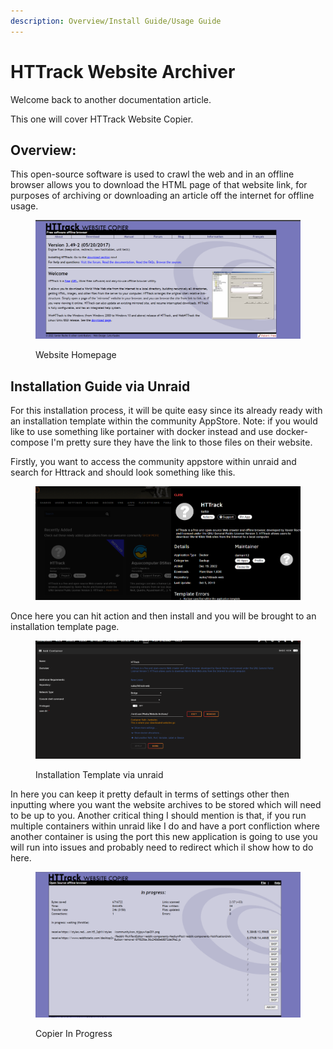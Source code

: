 ```yaml
---
description: Overview/Install Guide/Usage Guide
---
```


# HTTrack Website Archiver

Welcome back to another documentation article.

This one will cover HTTrack Website Copier.

## Overview:

This open-source software is used to crawl the web and in an offline browser allows you to download the HTML page of that website link, for purposes of archiving or downloading an article off the internet for offline usage.

<figure><img src=".gitbook/assets/image (1).png" alt=""><figcaption><p>Website Homepage</p></figcaption></figure>

## Installation Guide via Unraid

For this installation process, it will be quite easy since its already ready with an installation template within the community AppStore. Note: if you would like to use something like portainer with docker instead and use docker-compose I'm pretty sure they have the link to those files on their website.

Firstly, you want to access the community appstore within unraid and search for Httrack and should look something like this.

<figure><img src=".gitbook/assets/image (2).png" alt=""><figcaption></figcaption></figure>

Once here you can hit action and then install and you will be brought to an installation template page.

<figure><img src=".gitbook/assets/image.png" alt=""><figcaption><p>Installation Template via unraid</p></figcaption></figure>

In here you can keep it pretty default in terms of settings other then inputting where you want the website archives to be stored which will need to be up to you. Another critical thing I should mention is that, if you run multiple containers within unraid like I do and have a port confliction where another container is using the port this new application is going to use you will run into issues and probably need to redirect which il show how to do here.

<figure><img src=".gitbook/assets/image (3).png" alt=""><figcaption><p>Copier In Progress</p></figcaption></figure>
